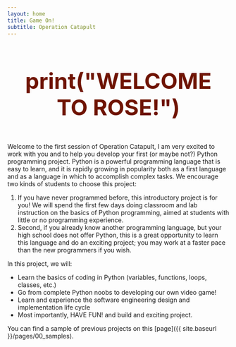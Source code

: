 ```yaml
---
layout: home
title: Game On!
subtitle: Operation Catapult
---
```


<h1 style="color:#6F1401;font-size:50px" align="center">

print("WELCOME TO ROSE!")

</h1>

Welcome to the first session of Operation Catapult, I am very excited to work
with you and to help you develop your first (or maybe not?) Python programming
project.  Python is a powerful programming language that is easy to learn, and
it is rapidly growing in popularity both as a first language and as a language
in which to accomplish complex tasks. We encourage two kinds of students to
choose this project:
1. If you have never programmed before, this introductory project is for you! We
   will spend the first few days doing classroom and lab instruction on the
   basics of Python programming, aimed at students with little or no programming
   experience.
2. Second, if you already know another programming language, but your high
   school does not offer Python, this is a great opportunity to learn this
   language and do an exciting project; you may work at a faster pace than the
   new programmers if you wish.

In this project, we will:
- Learn the basics of coding in Python (variables, functions, loops, classes,
  etc.)
- Go from complete Python noobs to developing our own video game!
- Learn and experience the software engineering design and implementation life
  cycle
- Most importantly, HAVE FUN! and build and exciting project. 

You can find a sample of previous projects on this 
[page]({{ site.baseurl }}/pages/00_samples).

<!--
If you sign up for the Python programming project, it is okay to delay the
choice of the  specific kind of program your team will write after you have
learned more about Python’s capabilities. You may even delay final team
selection if you wish.  Once our project sessions begin and everyone is learning
Python, you’ll be able to switch teams so as to team up with other students
whose interests and programming experience (or lack of it) are similar to yours.
Note that all of the software tools we will use are free, so it will be easy for
you to take your project home and continue to enhance it after Catapult ends.
Maybe get your friends at home interested in working with you.  A former
Catapulter did so – he and his friend worked on their own as seniors, and then
jarned credit for the first CSSE course when they came to Rose!
-->
